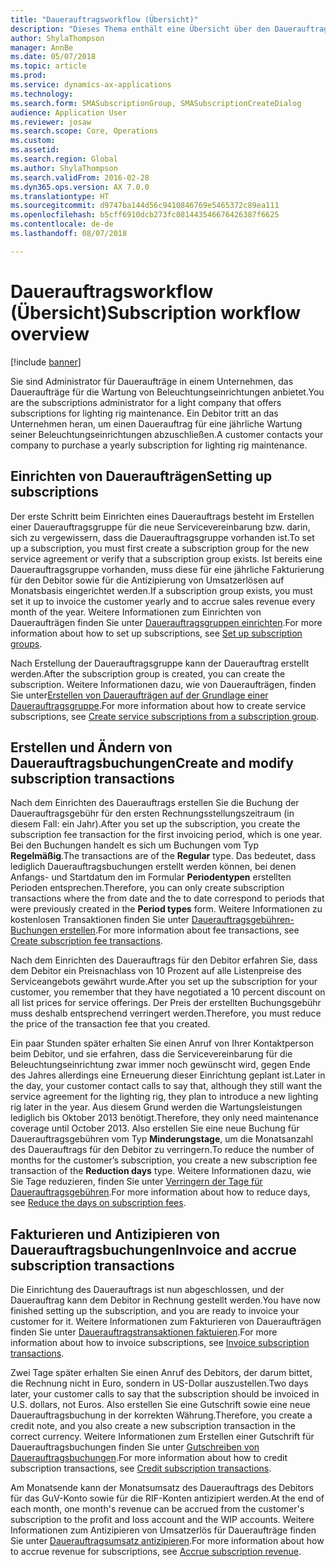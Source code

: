 ```yaml
---
title: "Dauerauftragsworkflow (Übersicht)"
description: "Dieses Thema enthält eine Übersicht über den Dauerauftragsworkflow."
author: ShylaThompson
manager: AnnBe
ms.date: 05/07/2018
ms.topic: article
ms.prod: 
ms.service: dynamics-ax-applications
ms.technology: 
ms.search.form: SMASubscriptionGroup, SMASubscriptionCreateDialog
audience: Application User
ms.reviewer: josaw
ms.search.scope: Core, Operations
ms.custom: 
ms.assetid: 
ms.search.region: Global
ms.author: ShylaThompson
ms.search.validFrom: 2016-02-28
ms.dyn365.ops.version: AX 7.0.0
ms.translationtype: HT
ms.sourcegitcommit: d9747ba144d56c9410846769e5465372c89ea111
ms.openlocfilehash: b5cff6910dcb273fc081443546676426387f6625
ms.contentlocale: de-de
ms.lasthandoff: 08/07/2018

---
```



# <a name="subscription-workflow-overview"></a><span data-ttu-id="8e81d-103">Dauerauftragsworkflow (Übersicht)</span><span class="sxs-lookup"><span data-stu-id="8e81d-103">Subscription workflow overview</span></span> 

[!include [banner](../includes/banner.md)]


<span data-ttu-id="8e81d-104">Sie sind Administrator für Daueraufträge in einem Unternehmen, das Daueraufträge für die Wartung von Beleuchtungseinrichtungen anbietet.</span><span class="sxs-lookup"><span data-stu-id="8e81d-104">You are the subscriptions administrator for a light company that offers subscriptions for lighting rig maintenance.</span></span> <span data-ttu-id="8e81d-105">Ein Debitor tritt an das Unternehmen heran, um einen Dauerauftrag für eine jährliche Wartung seiner Beleuchtungseinrichtungen abzuschließen.</span><span class="sxs-lookup"><span data-stu-id="8e81d-105">A customer contacts your company to purchase a yearly subscription for lighting rig maintenance.</span></span>

## <a name="setting-up-subscriptions"></a><span data-ttu-id="8e81d-106">Einrichten von Daueraufträgen</span><span class="sxs-lookup"><span data-stu-id="8e81d-106">Setting up subscriptions</span></span>

<span data-ttu-id="8e81d-107">Der erste Schritt beim Einrichten eines Dauerauftrags besteht im Erstellen einer Dauerauftragsgruppe für die neue Servicevereinbarung bzw. darin, sich zu vergewissern, dass die Dauerauftragsgruppe vorhanden ist.</span><span class="sxs-lookup"><span data-stu-id="8e81d-107">To set up a subscription, you must first create a subscription group for the new service agreement or verify that a subscription group exists.</span></span> <span data-ttu-id="8e81d-108">Ist bereits eine Dauerauftragsgruppe vorhanden, muss diese für eine jährliche Fakturierung für den Debitor sowie für die Antizipierung von Umsatzerlösen auf Monatsbasis eingerichtet werden.</span><span class="sxs-lookup"><span data-stu-id="8e81d-108">If a subscription group exists, you must set it up to invoice the customer yearly and to accrue sales revenue every month of the year.</span></span> <span data-ttu-id="8e81d-109">Weitere Informationen zum Einrichten von Daueraufträgen finden Sie unter [Dauerauftragsgruppen einrichten](set-up-subscription-groups.md).</span><span class="sxs-lookup"><span data-stu-id="8e81d-109">For more information about how to set up subscriptions, see [Set up subscription groups](set-up-subscription-groups.md).</span></span>

<span data-ttu-id="8e81d-110">Nach Erstellung der Dauerauftragsgruppe kann der Dauerauftrag erstellt werden.</span><span class="sxs-lookup"><span data-stu-id="8e81d-110">After the subscription group is created, you can create the subscription.</span></span> <span data-ttu-id="8e81d-111">Weitere Informationen dazu, wie von Daueraufträgen, finden Sie unter[Erstellen von Daueraufträgen auf der Grundlage einer Dauerauftragsgruppe](create-service-subscriptions-from-subscription-group.md).</span><span class="sxs-lookup"><span data-stu-id="8e81d-111">For more information about how to create service subscriptions, see [Create service subscriptions from a subscription group](create-service-subscriptions-from-subscription-group.md).</span></span>

## <a name="create-and-modify-subscription-transactions"></a><span data-ttu-id="8e81d-112">Erstellen und Ändern von Dauerauftragsbuchungen</span><span class="sxs-lookup"><span data-stu-id="8e81d-112">Create and modify subscription transactions</span></span>

<span data-ttu-id="8e81d-113">Nach dem Einrichten des Dauerauftrags erstellen Sie die Buchung der Dauerauftragsgebühr für den ersten Rechnungsstellungszeitraum (in diesem Fall: ein Jahr).</span><span class="sxs-lookup"><span data-stu-id="8e81d-113">After you set up the subscription, you create the subscription fee transaction for the first invoicing period, which is one year.</span></span> <span data-ttu-id="8e81d-114">Bei den Buchungen handelt es sich um Buchungen vom Typ **Regelmäßig**.</span><span class="sxs-lookup"><span data-stu-id="8e81d-114">The transactions are of the **Regular** type.</span></span> <span data-ttu-id="8e81d-115">Das bedeutet, dass lediglich Dauerauftragsbuchungen erstellt werden können, bei denen Anfangs- und Startdatum den im Formular **Periodentypen** erstellten Perioden entsprechen.</span><span class="sxs-lookup"><span data-stu-id="8e81d-115">Therefore, you can only create subscription transactions where the from date and the to date correspond to periods that were previously created in the **Period types** form.</span></span> <span data-ttu-id="8e81d-116">Weitere Informationen zu kostenlosen Transaktionen finden Sie unter [Dauerauftragsgebühren-Buchungen erstellen](create-subscription-fee-transactions.md).</span><span class="sxs-lookup"><span data-stu-id="8e81d-116">For more information about fee transactions, see [Create subscription fee transactions](create-subscription-fee-transactions.md).</span></span>

<span data-ttu-id="8e81d-117">Nach dem Einrichten des Dauerauftrags für den Debitor erfahren Sie, dass dem Debitor ein Preisnachlass von 10 Prozent auf alle Listenpreise des Serviceangebots gewährt wurde.</span><span class="sxs-lookup"><span data-stu-id="8e81d-117">After you set up the subscription for your customer, you remember that they have negotiated a 10 percent discount on all list prices for service offerings.</span></span> <span data-ttu-id="8e81d-118">Der Preis der erstellten Buchungsgebühr muss deshalb entsprechend verringert werden.</span><span class="sxs-lookup"><span data-stu-id="8e81d-118">Therefore, you must reduce the price of the transaction fee that you created.</span></span>

<span data-ttu-id="8e81d-119">Ein paar Stunden später erhalten Sie einen Anruf von Ihrer Kontaktperson beim Debitor, und sie erfahren, dass die Servicevereinbarung für die Beleuchtungseinrichtung zwar immer noch gewünscht wird, gegen Ende des Jahres allerdings eine Erneuerung dieser Einrichtung geplant ist.</span><span class="sxs-lookup"><span data-stu-id="8e81d-119">Later in the day, your customer contact calls to say that, although they still want the service agreement for the lighting rig, they plan to introduce a new lighting rig later in the year.</span></span> <span data-ttu-id="8e81d-120">Aus diesem Grund werden die Wartungsleistungen lediglich bis Oktober 2013 benötigt.</span><span class="sxs-lookup"><span data-stu-id="8e81d-120">Therefore, they only need maintenance coverage until October 2013.</span></span> <span data-ttu-id="8e81d-121">Also erstellen Sie eine neue Buchung für Dauerauftragsgebühren vom Typ **Minderungstage**, um die Monatsanzahl des Dauerauftrags für den Debitor zu verringern.</span><span class="sxs-lookup"><span data-stu-id="8e81d-121">To reduce the number of months for the customer’s subscription, you create a new subscription fee transaction of the **Reduction days** type.</span></span> <span data-ttu-id="8e81d-122">Weitere Informationen dazu, wie Sie Tage reduzieren, finden Sie unter [Verringern der Tage für Dauerauftragsgebühren](reduce-the-days-on-subscription-fees.md).</span><span class="sxs-lookup"><span data-stu-id="8e81d-122">For more information about how to reduce days, see [Reduce the days on subscription fees](reduce-the-days-on-subscription-fees.md).</span></span>

## <a name="invoice-and-accrue-subscription-transactions"></a><span data-ttu-id="8e81d-123">Fakturieren und Antizipieren von Dauerauftragsbuchungen</span><span class="sxs-lookup"><span data-stu-id="8e81d-123">Invoice and accrue subscription transactions</span></span>

<span data-ttu-id="8e81d-124">Die Einrichtung des Dauerauftrags ist nun abgeschlossen, und der Dauerauftrag kann dem Debitor in Rechnung gestellt werden.</span><span class="sxs-lookup"><span data-stu-id="8e81d-124">You have now finished setting up the subscription, and you are ready to invoice your customer for it.</span></span> <span data-ttu-id="8e81d-125">Weitere Informationen zum Fakturieren von Daueraufträgen finden Sie unter [Dauerauftragstransaktionen faktuieren](invoice-subscription-transactions.md).</span><span class="sxs-lookup"><span data-stu-id="8e81d-125">For more information about how to invoice subscriptions, see [Invoice subscription transactions](invoice-subscription-transactions.md).</span></span>

<span data-ttu-id="8e81d-126">Zwei Tage später erhalten Sie einen Anruf des Debitors, der darum bittet, die Rechnung nicht in Euro, sondern in US-Dollar auszustellen.</span><span class="sxs-lookup"><span data-stu-id="8e81d-126">Two days later, your customer calls to say that the subscription should be invoiced in U.S. dollars, not Euros.</span></span> <span data-ttu-id="8e81d-127">Also erstellen Sie eine Gutschrift sowie eine neue Dauerauftragsbuchung in der korrekten Währung.</span><span class="sxs-lookup"><span data-stu-id="8e81d-127">Therefore, you create a credit note, and you also create a new subscription transaction in the correct currency.</span></span> <span data-ttu-id="8e81d-128">Weitere Informationen zum Erstellen einer Gutschrift für Dauerauftragsbuchungen finden Sie unter [Gutschreiben von Dauerauftragsbuchungen](credit-subscription-transactions.md).</span><span class="sxs-lookup"><span data-stu-id="8e81d-128">For more information about how to credit subscription transactions, see [Credit subscription transactions](credit-subscription-transactions.md).</span></span>

<span data-ttu-id="8e81d-129">Am Monatsende kann der Monatsumsatz des Dauerauftrags des Debitors für das GuV-Konto sowie für die RIF-Konten antizipiert werden.</span><span class="sxs-lookup"><span data-stu-id="8e81d-129">At the end of each month, one month's revenue can be accrued from the customer's subscription to the profit and loss account and the WIP accounts.</span></span> <span data-ttu-id="8e81d-130">Weitere Informationen zum Antizipieren von Umsatzerlös für Daueraufträge finden Sie unter [Dauerauftragsumsatz antizipieren](accrue-subscription-revenue.md).</span><span class="sxs-lookup"><span data-stu-id="8e81d-130">For more information about how to accrue revenue for subscriptions, see [Accrue subscription revenue](accrue-subscription-revenue.md).</span></span>

  



